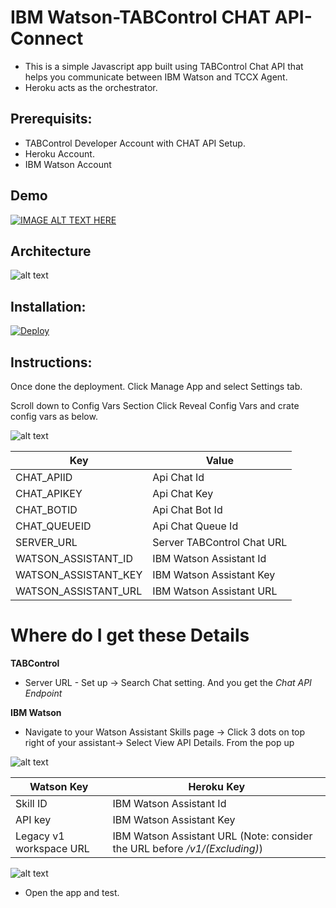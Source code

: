 # IBM Watson-TABControl CHAT API-Connect
- This is a simple Javascript app built using TABControl Chat API that helps you communicate between IBM Watson and TCCX Agent.
- Heroku acts as the orchestrator.

## Prerequisits:

- TABControl Developer Account with CHAT API Setup.
- Heroku Account.
- IBM Watson Account

## Demo

[![IMAGE ALT TEXT HERE](https://img.youtube.com/vi/xKrZFhv1MLF/0.jpg)](https://www.youtube.com/watch?v=xKrZFhv1MLF)


## Architecture

![alt text](<https://i.imgur.com/HGjNxBQ.png>)


## Installation:

[![Deploy](https://www.herokucdn.com/deploy/button.svg)](https://heroku.com/deploy?template=https://github.com/tabcontrol/tab-watson-connect/tree/main)

## Instructions:

Once done the deployment. Click Manage App and select Settings tab.

Scroll down to Config Vars Section Click Reveal Config Vars and crate config vars as below.

![alt text](<https://i.imgur.com/co88ccN.png>)

| Key | Value |
| --- | --- |
| CHAT_APIID | Api Chat Id |
| CHAT_APIKEY | Api Chat Key |
| CHAT_BOTID | Api Chat Bot Id |
| CHAT_QUEUEID | Api Chat Queue Id |
| SERVER_URL | Server TABControl Chat URL |
| WATSON_ASSISTANT_ID | IBM Watson Assistant Id |
| WATSON_ASSISTANT_KEY | IBM Watson Assistant Key |
| WATSON_ASSISTANT_URL | IBM Watson Assistant URL |


# Where do I get these Details
**TABControl**
- Server URL - Set up -> Search Chat setting. And you get the *Chat API Endpoint*

**IBM Watson** 
- Navigate to your Watson Assistant Skills page -> Click 3 dots on top right of your assistant-> Select View API Details.
From the pop up 

![alt text](<https://i.imgur.com/dixw4GV.png>)


| Watson Key | Heroku Key |
| --- | --- |
| Skill ID | IBM Watson Assistant Id |
| API key | IBM Watson Assistant Key |
| Legacy v1 workspace URL | IBM Watson Assistant URL (Note: consider the URL before _/v1/(Excluding)_) | 


![alt text](<https://i.imgur.com/1iFRiqT.png>)


- Open the app and test.
